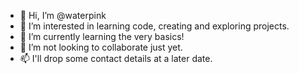 - 👋 Hi, I’m @waterpink
- 👀 I’m interested in learning code, creating and exploring projects.
- 🌱 I’m currently learning the very basics!
- 💞️ I’m not looking to collaborate just yet.
- 📫 I'll drop some contact details at a later date.

<!---
waterpink/waterpink is a ✨ special ✨ repository because its `README.md` (this file) appears on your GitHub profile.
You can click the Preview link to take a look at your changes.
--->
